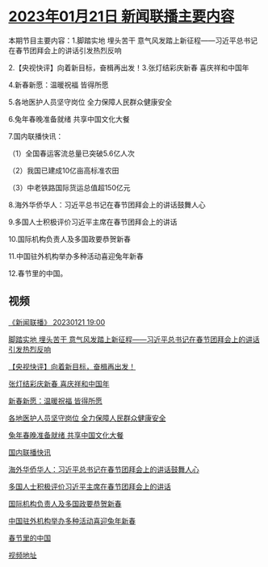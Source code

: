 # [2023年01月21日 新闻联播主要内容](https://tv.cctv.com/lm/xwlb/day/20230121.shtml)

本期节目主要内容：1.脚踏实地 埋头苦干 意气风发踏上新征程——习近平总书记在春节团拜会上的讲话引发热烈反响

2.【央视快评】向着新目标，奋楫再出发！3.张灯结彩庆新春 喜庆祥和中国年

4.新春新愿：温暖祝福 皆得所愿

5.各地医护人员坚守岗位 全力保障人民群众健康安全

6.兔年春晚准备就绪 共享中国文化大餐

7.国内联播快讯：

（1）全国春运客流总量已突破5.6亿人次

（2）我国已建成10亿亩高标准农田

（3）中老铁路国际货运总值超150亿元

8.海外华侨华人：习近平总书记在春节团拜会上的讲话鼓舞人心

9.多国人士积极评价习近平主席在春节团拜会上的讲话

10.国际机构负责人及多国政要恭贺新春

11.中国驻外机构举办多种活动喜迎兔年新春

12.春节里的中国。

## 视频

[《新闻联播》 20230121 19:00](https://tv.cctv.com/2023/01/21/VIDEXNcDFh3cOyZfdferyYFB230121.shtml)

[脚踏实地 埋头苦干 意气风发踏上新征程——习近平总书记在春节团拜会上的讲话引发热烈反响](https://tv.cctv.com/2023/01/21/VIDEbtIuWQ21l87oosm2UCRz230121.shtml)

[【央视快评】向着新目标，奋楫再出发！](https://tv.cctv.com/2023/01/21/VIDEcHFZOqbpsOghcEXrJWDE230121.shtml)

[张灯结彩庆新春 喜庆祥和中国年](https://tv.cctv.com/2023/01/21/VIDE8yltjoEA1bioOwEdP5gA230121.shtml)

[新春新愿：温暖祝福 皆得所愿](https://tv.cctv.com/2023/01/21/VIDEztC0pDSF68LRU8ytWgKl230121.shtml)

[各地医护人员坚守岗位 全力保障人民群众健康安全](https://tv.cctv.com/2023/01/21/VIDEy5qLmDkiOMMDZEkX04a0230121.shtml)

[兔年春晚准备就绪 共享中国文化大餐](https://tv.cctv.com/2023/01/21/VIDE3GR0M7Ls6hYCdHRtpe9A230121.shtml)

[国内联播快讯](https://tv.cctv.com/2023/01/21/VIDEhZVSWsOPyCJSzF6Bmz79230121.shtml)

[海外华侨华人：习近平总书记在春节团拜会上的讲话鼓舞人心](https://tv.cctv.com/2023/01/21/VIDEXztntQjcFaYZCazkboEo230121.shtml)

[多国人士积极评价习近平主席在春节团拜会上的讲话](https://tv.cctv.com/2023/01/21/VIDEJzaTECN5D8fcg4quSKwp230121.shtml)

[国际机构负责人及多国政要恭贺新春](https://tv.cctv.com/2023/01/21/VIDE6QYRA1MN3tc6ynv0hY0f230121.shtml)

[中国驻外机构举办多种活动喜迎兔年新春](https://tv.cctv.com/2023/01/21/VIDETqybyMZxYI4nUoBur9ts230121.shtml)

[春节里的中国](https://tv.cctv.com/2023/01/21/VIDEPJWE4vI6Yirhd9usrYJE230121.shtml)

[视频地址](https://tv.cctv.com/lm/xwlb/day/20230121.shtml) 

